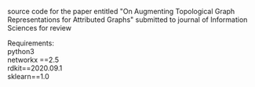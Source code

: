 source code for the paper entitled "On Augmenting Topological Graph Representations for Attributed Graphs" submitted to journal of Information Sciences for review <br>

Requirements: <br>
python3 <br>
networkx ==2.5 <br>
rdkit==2020.09.1 <br>
sklearn==1.0
